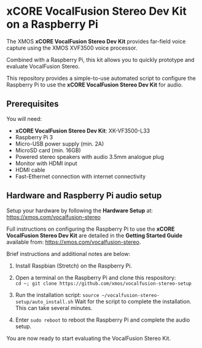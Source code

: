 # xCORE VocalFusion Stereo Dev Kit on a Raspberry Pi

The XMOS **xCORE VocalFusion Stereo Dev Kit** provides far-field voice capture using the XMOS XVF3500 voice processor.

Combined with a Raspberry Pi, this kit allows you to quickly prototype and evaluate VocalFusion Stereo.

This repository provides a simple-to-use automated script to configure the Raspberry Pi to use the **xCORE VocalFusion Stereo Dev Kit** for audio.

## Prerequisites
You will need:

- **xCORE VocalFusion Stereo Dev Kit**: XK-VF3500-L33
- Raspberry Pi 3
- Micro-USB power supply (min. 2A)
- MicroSD card (min. 16GB)
- Powered stereo speakers with audio 3.5mm analogue plug
- Monitor with HDMI input
- HDMI cable
- Fast-Ethernet connection with internet connectivity


## Hardware and Raspberry Pi audio setup
Setup your hardware by following the **Hardware Setup** at: https://xmos.com/vocalfusion-stereo

Full instructions on configuring the Raspberry Pi to use the **xCORE VocalFusion Stereo Dev Kit** are detailed in the **Getting Started Guide** available from: https://xmos.com/vocalfusion-stereo.

Brief instructions and additional notes are below:

1. Install Raspbian (Stretch) on the Raspberry Pi.

2. Open a terminal on the Raspberry Pi and clone this respository:  
`cd ~; git clone https://github.com/xmos/vocalfusion-stereo-setup`

3. Run the installation script: `source ~/vocalfusion-stereo-setup/auto_install.sh`
Wait for the script to complete the installation. This can take several minutes.

4. Enter `sudo reboot` to reboot the Raspberry Pi and complete the audio setup.

You are now ready to start evaluating the VocalFusion Stereo Kit.
